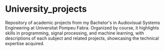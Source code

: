 # University_projects
Repository of academic projects from my Bachelor's in Audiovisual Systems Engineering at Universitat Pompeu Fabra. Organized by course, it highlights skills in programming, signal processing, and machine learning, with descriptions of each subject and related projects, showcasing the technical expertise acquired.
